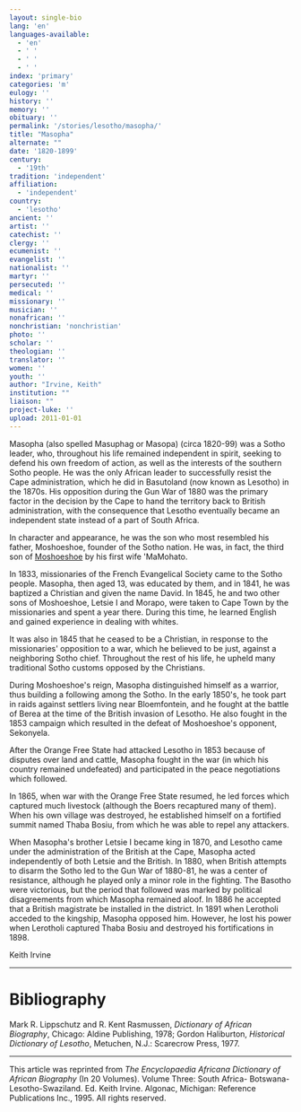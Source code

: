 ```yaml
---
layout: single-bio
lang: 'en'
languages-available:
  - 'en'
  - ' '
  - ' '
  - ' '
index: 'primary'
categories: 'm'
eulogy: ''
history: ''
memory: ''
obituary: ''
permalink: '/stories/lesotho/masopha/'
title: "Masopha"
alternate: ""
date: '1820-1899'
century:
  - '19th'
tradition: 'independent'
affiliation:
  - 'independent'
country:
  - 'lesotho'
ancient: ''
artist: ''
catechist: ''
clergy: ''
ecumenist: ''
evangelist: ''
nationalist: ''
martyr: ''
persecuted: ''
medical: ''
missionary: ''
musician: ''
nonafrican: ''
nonchristian: 'nonchristian'
photo: ''
scholar: ''
theologian: ''
translator: ''
women: ''
youth: ''
author: "Irvine, Keith"
institution: ""
liaison: ""
project-luke: ''
upload: 2011-01-01
---
```




Masopha (also spelled Masuphag or Masopa) (circa 1820-99) was a Sotho leader, who, throughout his life remained independent in spirit, seeking to defend his own freedom of action, as well as the interests of the southern Sotho people. He was the only African leader to successfully resist the Cape administration, which he did in Basutoland (now known as Lesotho) in the 1870s. His opposition during the Gun War of 1880 was the primary factor in the decision by the Cape to hand the territory back to British administration, with the consequence that Lesotho eventually became an independent state instead of a part of South Africa.

In character and appearance, he was the son who most resembled
his father, Moshoeshoe, founder of the Sotho nation. He was,
in fact, the third son of [Moshoeshoe](moshoeshoe.html)
by his first wife 'MaMohato.

In 1833, missionaries of the French Evangelical Society came to the Sotho people. Masopha, then aged 13, was educated by them, and in 1841, he was baptized a Christian and given the name David. In 1845, he and two other sons of Moshoeshoe, Letsie I and Morapo, were taken to Cape Town by the missionaries and spent a year there. During this time, he learned English and gained experience in dealing with whites.

It was also in 1845 that he ceased to be a Christian, in response to the missionaries' opposition to a war, which he believed to be just, against a neighboring Sotho chief. Throughout the rest of his life, he upheld many traditional Sotho customs opposed by the Christians.

During Moshoeshoe's reign, Masopha distinguished himself as a warrior, thus building a following among the Sotho. In the early 1850's, he took part in raids against settlers living near Bloemfontein, and he fought at the battle of Berea at the time of the British invasion of Lesotho. He also fought in the 1853 campaign which resulted in the defeat of Moshoeshoe's opponent, Sekonyela.

After the Orange Free State had attacked Lesotho in 1853 because of disputes over land and cattle, Masopha fought in the war (in which his country remained undefeated) and participated in the peace negotiations which followed.

In 1865, when war with the Orange Free State resumed, he led forces which captured much livestock (although the Boers recaptured many of them). When his own village was destroyed, he established himself on a fortified summit named Thaba Bosiu, from which he was able to repel any attackers.

When Masopha's brother Letsie I became king in 1870, and Lesotho came under the administration of the British at the Cape, Masopha acted independently of both Letsie and the British. In 1880, when British attempts to disarm the Sotho led to the Gun War of 1880-81, he was a center of resistance, although he played only a minor role in the fighting. The Basotho were victorious, but the period that followed was marked by political disagreements from which Masopha remained aloof. In 1886 he accepted that a British magistrate be installed in the district. In 1891 when Lerotholi acceded to the kingship, Masopha opposed him. However, he lost his power when Lerotholi captured Thaba Bosiu and destroyed his fortifications in 1898.

Keith Irvine

---

# Bibliography

Mark R. Lippschutz and R. Kent Rasmussen, *Dictionary of African Biography*, Chicago: Aldine Publishing, 1978; Gordon Haliburton, *Historical Dictionary of Lesotho*, Metuchen, N.J.: Scarecrow Press, 1977.

---

This article was reprinted from *The Encyclopaedia Africana Dictionary of African Biography* (In 20 Volumes). Volume Three: South Africa- Botswana-Lesotho-Swaziland. Ed. Keith Irvine. Algonac, Michigan: Reference Publications Inc., 1995.  All rights reserved.
